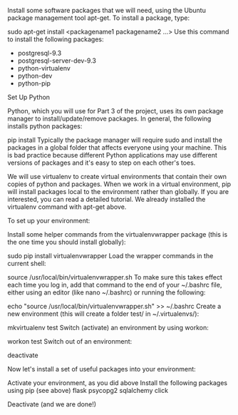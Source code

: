 Install some software packages that we will need, using the Ubuntu package management tool apt-get. To install a package, type:

sudo apt-get install <packagename1 packagename2 ...>
Use this command to install the following packages:

* postgresql-9.3
* postgresql-server-dev-9.3
* python-virtualenv
* python-dev
* python-pip

Set Up Python

Python, which you will use for Part 3 of the project, uses its own package manager to install/update/remove packages. In general, the following installs python packages:

pip install <packagename>
Typically the package manager will require sudo and install the packages in a global folder that affects everyone using your machine. This is bad practice because different Python applications may use different versions of packages and it's easy to step on each other's toes.

We will use virtualenv to create virtual environments that contain their own copies of python and packages. When we work in a virtual environment, pip will install packages local to the environment rather than globally. If you are interested, you can read a detailed tutorial. We already installed the virtualenv command with apt-get above.

To set up your environment:

Install some helper commands from the virtualenvwrapper package (this is the one time you should install globally):

sudo pip install virtualenvwrapper
Load the wrapper commands in the current shell:

source /usr/local/bin/virtualenvwrapper.sh
To make sure this takes effect each time you log in, add that command to the end of your ~/.bashrc file, either using an editor (like nano ~/.bashrc) or running the following:

echo "source /usr/local/bin/virtualenvwrapper.sh" >> ~/.bashrc
Create a new environment (this will create a folder test/ in ~/.virtualenvs/):

mkvirtualenv test
Switch (activate) an environment by using workon: 

workon test
Switch out of an environment:

deactivate


Now let's install a set of useful packages into your environment:

Activate your environment, as you did above
Install the following packages using pip (see above)
flask
psycopg2
sqlalchemy
click


Deactivate (and we are done!)